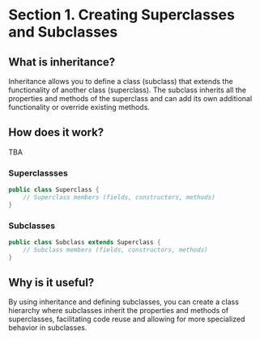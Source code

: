 # Section 1. Creating Superclasses and Subclasses

## What is inheritance?

Inheritance allows you to define a class (subclass) that extends the functionality of another class (superclass). The subclass inherits all the properties and methods of the superclass and can add its own additional functionality or override existing methods. 

## How does it work?

TBA

### Superclassses

```java
public class Superclass {
    // Superclass members (fields, constructors, methods)
}
```

### Subclasses
```java
public class Subclass extends Superclass {
    // Subclass members (fields, constructors, methods)
}
```

## Why is it useful?

By using inheritance and defining subclasses, you can create a class hierarchy where subclasses inherit the properties and methods of superclasses, facilitating code reuse and allowing for more specialized behavior in subclasses.